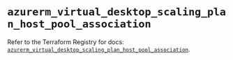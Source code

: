 # `azurerm_virtual_desktop_scaling_plan_host_pool_association`

Refer to the Terraform Registry for docs: [`azurerm_virtual_desktop_scaling_plan_host_pool_association`](https://registry.terraform.io/providers/hashicorp/azurerm/4.14.0/docs/resources/virtual_desktop_scaling_plan_host_pool_association).
